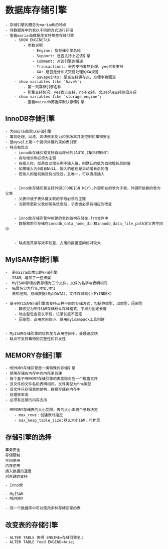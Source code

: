 # 数据库存储引擎
	- 存储引擎的概念为mariadb的特点
	- 将数据库中的表以不同的方式进行存储
	- 查看mariadb数据库支持那些存储引擎
		- SHOW ENGINES\G
			- 参数说明
				- Engine: 指存储引擎名称
			    - Support: 是否支持上述该引擎
			    - Comment: 对该引擎的描述
				- Transactions: 是否支持事物处理，yes代表支持
			    - XA: 是否是分布式交易处理的XA规范
			  	- Savepoints: 是否支持保存点，方便事物回滚
	  	- show variables like 'have%';
		  	- 第一列存储引擎名称
		  	- 引擎支持情况，yes表示支持，no不支持，disable支持但没开启
	  	- show variables like 'storage_engine';
		  	- 查看mairadb苏据库默认存储引擎

	

## InnoDB存储引擎
	- 为mairadb默认存储引擎
	- 事务处理，回滚，奔溃修复能力和多版本并发控制的事物安全
	- 是mysql上第一个提供外键约束的表引擎
	- 特点和优点
		- innodb存储引擎支持自动增长列(AUTO_INCREMENT)
		- 自动增长咧必须为主键
		- 在插入时，如果自动增长咧不输入值，则默认的值为自动增长后的值
		- 如果输入为0或者NULL，插入的值也是自动增长后的值
		- 若插入的值前面没有出现过，且唯一，可以直接插入


		- Innodb存储引擎支持外键(FOREIGN KEY),外键所在的表为子表，外键所依赖的表为父表
		- 父表中被子表外键关联的字段必须为主键
		- 当删除更新父表的某条信息后，子表也必须有相应的改变


		- Innodb存储引擎中创建的表的结构存储在.frm文件中
		- 数据和索引存储在innodb_data_home_dir和innodb_data_file_path定义表空间中


		- 缺点是其读写效率较差，占用的数据空间相对较大


## MyISAM存储引擎
	-  是mairadb常见的存储引擎
	-  ISAM，增加了一些拓展
	-  MyISAM存储的表存储为三个文件，文件的名字与表明相同
	-  拓展名分为frm,MYD,MYI
	-  表的结构，存储数据(MyUDATA)，文件存储索引(MYINDEX)

	- 基于MYISAM存储引擎表支持三种不同的存储方式，包括静态型，动态型，压缩型
		- 静态型为MYISAM存储默认存储格式，字段为固定长度
		- 动态型包含变长字段，记录长度不固定
		- 压缩型，占用空间较小，使用myisampack工具创建


	- MyISAM存储引擎的优势在与占用空间小，处理速度快
	- 缺点不支持事物的完整性和并发性



## MEMORY存储引擎
	- MEMORY存储引擎是一类特殊的存储引擎
	- 使用存储在内存中的内存来创建
	- 每个基于MEMORY存储引擎的表实际对应一个磁盘文件
	- 该文件的文件名和表明相同，文件类型为frm类型
	- 该文件只存储表的结构，数据存储在内存中
	- 处理效率高
	- 必须有足够的内存支持

	- MEMORY存储表的大小受限，表的大小由俩个参数决定
		- max_rows：创建表时指定
		- max_heap_table_size:默认大小16M，可扩展



## 存储引擎的选择
	事务安全
	存储限制
	空间使用
	内存使用
	插入数据的速度
	对外键的支持

	- Innodb	

	- MyISAM
	- MEMORY

	- 同一个数据库中可以使用多种存储引擎的表



## 改变表的存储引擎
	- ALTER TABLE 表明 ENGINE=存储引擎名；
	- ALTER TABLE food ENGINE=Aria;
